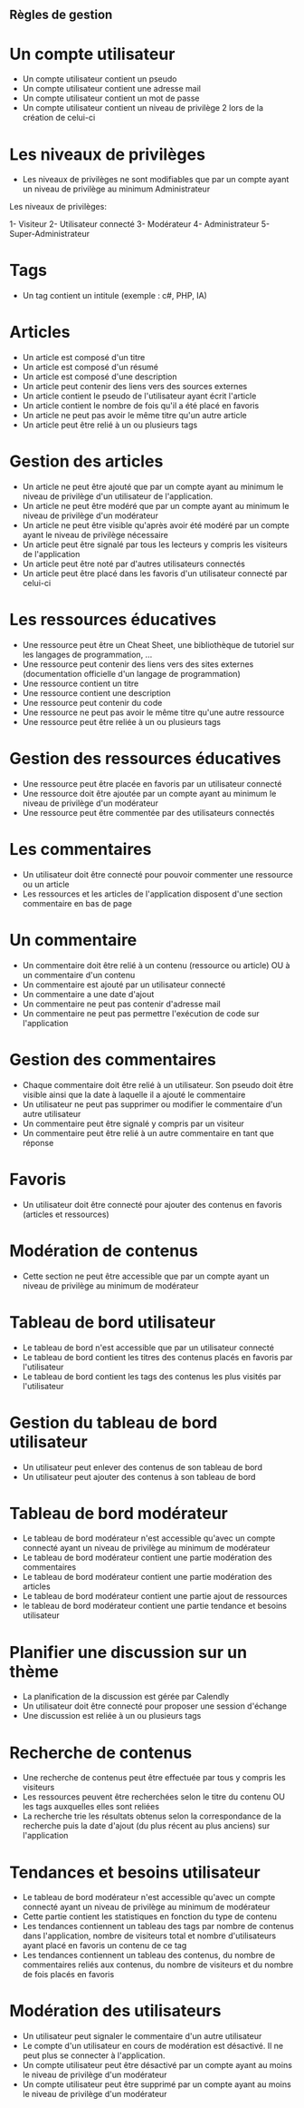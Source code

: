 
## Règles de gestion



# Un compte utilisateur 

- Un compte utilisateur contient un pseudo 
- Un compte utilisateur contient une adresse mail
- Un compte utilisateur contient un mot de passe
- Un compte utilisateur contient un niveau de privilège 2 lors de la création de celui-ci

# Les niveaux de privilèges 

- Les niveaux de privilèges ne sont modifiables que par un compte ayant un niveau de privilège au minimum Administrateur 

Les niveaux de privilèges:

1- Visiteur
2- Utilisateur connecté 
3- Modérateur
4- Administrateur
5- Super-Administrateur

# Tags 

- Un tag contient un intitule (exemple : c#, PHP, IA)

# Articles 

- Un article est composé d'un titre
- Un article est composé d'un résumé
- Un article est composé d'une description
- Un article peut contenir des liens vers des sources externes
- Un article contient le pseudo de l'utilisateur ayant écrit l'article
- Un article contient le nombre de fois qu'il a été placé en favoris 
- Un article ne peut pas avoir le même titre qu'un autre article
- Un article peut être relié à un ou plusieurs tags 

# Gestion des articles

- Un article ne peut être ajouté que par un compte ayant au minimum le niveau de privilège d'un utilisateur de l'application.
- Un article ne peut être modéré que par un compte ayant au minimum le niveau de privilège d'un modérateur
- Un article ne peut être visible qu'après avoir été modéré par un compte ayant le niveau de privilège nécessaire 
- Un article peut être signalé par tous les lecteurs y compris les visiteurs de l'application
- Un article peut être noté par d'autres utilisateurs connectés 
- Un article peut être placé dans les favoris d'un utilisateur connecté par celui-ci

# Les ressources éducatives 

- Une ressource peut être un Cheat Sheet, une bibliothèque de tutoriel sur les langages de programmation, ...
- Une ressource peut contenir des liens vers des sites externes (documentation officielle d'un langage de programmation)
- Une ressource contient un titre 
- Une ressource contient une description 
- Une ressource peut contenir du code 
- Une ressource ne peut pas avoir le même titre qu'une autre ressource 
- Une ressource peut être reliée à un ou plusieurs tags 

# Gestion des ressources éducatives 

- Une ressource peut être placée en favoris par un utilisateur connecté
- Une ressource doit être ajoutée par un compte ayant au minimum le niveau de privilège d'un modérateur
- Une ressource peut être commentée par des utilisateurs connectés 

# Les commentaires 

- Un utilisateur doit être connecté pour pouvoir commenter une ressource ou un article
- Les ressources et les articles de l'application disposent d'une section commentaire en bas de page 

# Un commentaire

- Un commentaire doit être relié à un contenu (ressource ou article) OU à un commentaire d'un contenu
- Un commentaire est ajouté par un utilisateur connecté 
- Un commentaire a une date d'ajout 
- Un commentaire ne peut pas contenir d'adresse mail  
- Un commentaire ne peut pas permettre l'exécution de code sur l'application

# Gestion des commentaires

- Chaque commentaire doit être relié à un utilisateur. Son pseudo doit être visible ainsi que la date à laquelle il a ajouté le commentaire 
- Un utilisateur ne peut pas supprimer ou modifier le commentaire d'un autre utilisateur 
- Un commentaire peut être signalé y compris par un visiteur 
- Un commentaire peut être relié à un autre commentaire en tant que réponse 

# Favoris 

- Un utilisateur doit être connecté pour ajouter des contenus en favoris (articles et ressources)

# Modération de contenus

- Cette section ne peut être accessible que par un compte ayant un niveau de privilège au minimum de modérateur

# Tableau de bord utilisateur

- Le tableau de bord n'est accessible que par un utilisateur connecté 
- Le tableau de bord contient les titres des contenus placés en favoris par l'utilisateur 
- Le tableau de bord contient les tags des contenus les plus visités par l'utilisateur 

# Gestion du tableau de bord utilisateur

- Un utilisateur peut enlever des contenus de son tableau de bord 
- Un utilisateur peut ajouter des contenus à son tableau de bord

# Tableau de bord modérateur 

- Le tableau de bord modérateur n'est accessible qu'avec un compte connecté ayant un niveau de privilège au minimum de modérateur 
- Le tableau de bord modérateur contient une partie modération des commentaires 
- Le tableau de bord modérateur contient une partie modération des articles
- Le tableau de bord modérateur contient une partie ajout de ressources
- le tableau de bord modérateur contient une partie tendance et besoins utilisateur 

# Planifier une discussion sur un thème 

- La planification de la discussion est gérée par Calendly 
- Un utilisateur doit être connecté pour proposer une session d'échange 
- Une discussion est reliée à un ou plusieurs tags 

# Recherche de contenus

- Une recherche de contenus peut être effectuée par tous y compris les visiteurs 
- Les ressources peuvent être recherchées selon le titre du contenu OU les tags auxquelles elles sont reliées
- La recherche trie les résultats obtenus selon la correspondance de la recherche puis la date d'ajout (du plus récent au plus anciens) sur l'application

# Tendances et besoins utilisateur 

- Le tableau de bord modérateur n'est accessible qu'avec un compte connecté ayant un niveau de privilège au minimum de modérateur 
- Cette partie contient les statistiques en fonction du type de contenu 
- Les tendances contiennent un tableau des tags par nombre de contenus dans l'application, nombre de visiteurs total et nombre d'utilisateurs ayant placé en favoris un contenu de ce tag 
- Les tendances contiennent un tableau des contenus, du nombre de commentaires reliés aux contenus, du nombre de visiteurs et du nombre de fois placés en favoris

# Modération des utilisateurs 

- Un utilisateur peut signaler le commentaire d'un autre utilisateur 
- Le compte d'un utilisateur en cours de modération est désactivé. Il ne peut plus se connecter à l'application.  
- Un compte utilisateur peut être désactivé par un compte ayant au moins le niveau de privilège d'un modérateur 
- Un compte utilisateur peut être supprimé par un compte ayant au moins le niveau de privilège d'un modérateur 